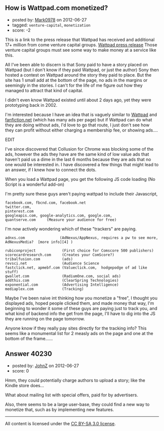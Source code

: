 ## How is Wattpad.com monetized?

- posted by: [Mark0978](https://stackexchange.com/users/-1/10006-mark0978) on 2012-06-27
- tagged: `venture-capital`, `monetization`
- score: -2

This is a link to the press release that Wattpad has received and additional 17+ million from come venture capital groups. [Wattpad press release][1] Those venture capital groups must see some way to make money at a service like this.  

All I've been able to discern is that Sony paid to have a story placed on Wattpad (but I don't know if they paid Wattpad, or just the author)  Sony then hosted a contest on Wattpad around the story they paid to place.  But the site has 1 small add at the bottom of the page, no ads in the margins or seemingly in the stories.  I can't for the life of me figure out how they managed to attract that kind of capital.

I didn't even know Wattpad existed until about 2 days ago, yet they were prototyping back in 2002.

I'm interested because I have an idea that is vaguely similar to [Wattpad][2] and [fanfiction.net][3] (which has many ads per page) but if Wattpad can do what they are doing without ads, I'd love to go that route, I just don't see how they can profit without either charging a membership fee, or showing ads....

EDIT

I've since discovered that Collusion for Chrome was blocking some of the ads, however the ads they have are the same kind of low value ads that haven't paid us a dime in the last 6 months because they are ads that no one would be interested in.  I have discovered a few things that might lead to an answer, if I knew how to connect the dots.

When you load a Wattpad page, you get the following JS code loading (No Script is a wonderful add-on)

I'm pretty sure these guys aren't paying wattpad to include their Javascript,

    facebook.com, fbcnd.com, facebook.net
    twitter.com, 
    pinterest.com
    googleapis.com, google-analytics.com, google.com, 
    quantserve.com     (Measure your audience for free)

I'm now actively wondering which of these "trackers" are paying.

    adnxs.com                (AdNexus/AppNexus, requires a pw to see more, AdNexusMedia?  [more info][4] )
    
    rubiconproject            (First choice for Comscore 500 publishers)
    scorecardresearch.com     (Creates your ComScore?)
    tribalfusion.com          (ads)
    revsci.net                (Audience Science
    fastclick.net, apmebf.com (Valueclick.com,  hodgepodge of ad like stuff)
    gwallet.com               (RadiumOne.com, social ads)
    addthis.com               (ClearSpring Technologies)
    exponential.com           (Advertising Intelligence)
    mediaplex.com             (Tracking)


Maybe I've been naive int thinking how you monetize a "free", I thought you displayed ads, hoped people clicked them, and made money that way, I'm beginning to wonder it some of these guys are paying just to track you, and what kind of backend info the get from the page, I'll have to dig into the JS they are running on the page tomorrow.

Anyone know if they really pay sites directly for the tracking info?  This seems like a monumental list for 2 measly ads on the page and one at the bottom of the frame......
 

  [1]: http://blog.wattpad.com/post/24538462109/wattpad-funding-17m
  [2]: http://wattpad.com
  [3]: http://fanfiction.net
  [4]: http://www.donottrackplus.com/trackers/adnxs.com.php



## Answer 40230

- posted by: [JohnZ](https://stackexchange.com/users/-1/18439-johnz) on 2012-06-27
- score: 0

Hmm, they could potentially charge authors to upload a story; like the Kindle store does...

What about mailing list with special offers, paid for by advertisers.  

Also, there seems to be a large user-base, they could find a new way to monetize that, such as by implementing new features.



---

All content is licensed under the [CC BY-SA 3.0 license](https://creativecommons.org/licenses/by-sa/3.0/).
